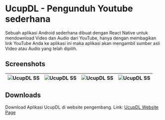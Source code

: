 # UcupDL - Pengunduh Youtube sederhana


Sebuah aplikasi Android sederhana dibuat dengan React Native untuk mendownload Video dan Audio dari YouTube, hanya dengan membagikan link YouTube Anda ke aplikasi ini maka aplikasi akan mengambil sumber asli Video atau Audio yang telah dipilih.

## Screenshots
|![UcupDL SS](https://uki.thedev.id/img/projects/ucupdl/1.jpg)|![UcupDL SS](https://uki.thedev.id/img/projects/ucupdl/2.jpg)|![UcupDL SS](https://uki.thedev.id/img/projects/ucupdl/3.jpg)|![UcupDL SS](https://uki.thedev.id/img/projects/ucupdl/4.jpg)|
|-|-|-|-|

## Downloads
Download Aplikasi UcupDL di website pengembang.
Link: [UcupDL Website Page](https://uki.thedev.id/ucupdl)